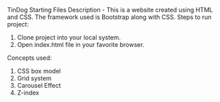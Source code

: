 TinDog Starting Files
Description - This is a website created using HTML and CSS. The framework used is Bootstrap along with CSS.
Steps to run project:
1. Clone project into your local system.
2. Open index.html file in your favorite browser.

Concepts used:
1. CSS box model
2. Grid system
3. Carousel Effect
4. Z-index
